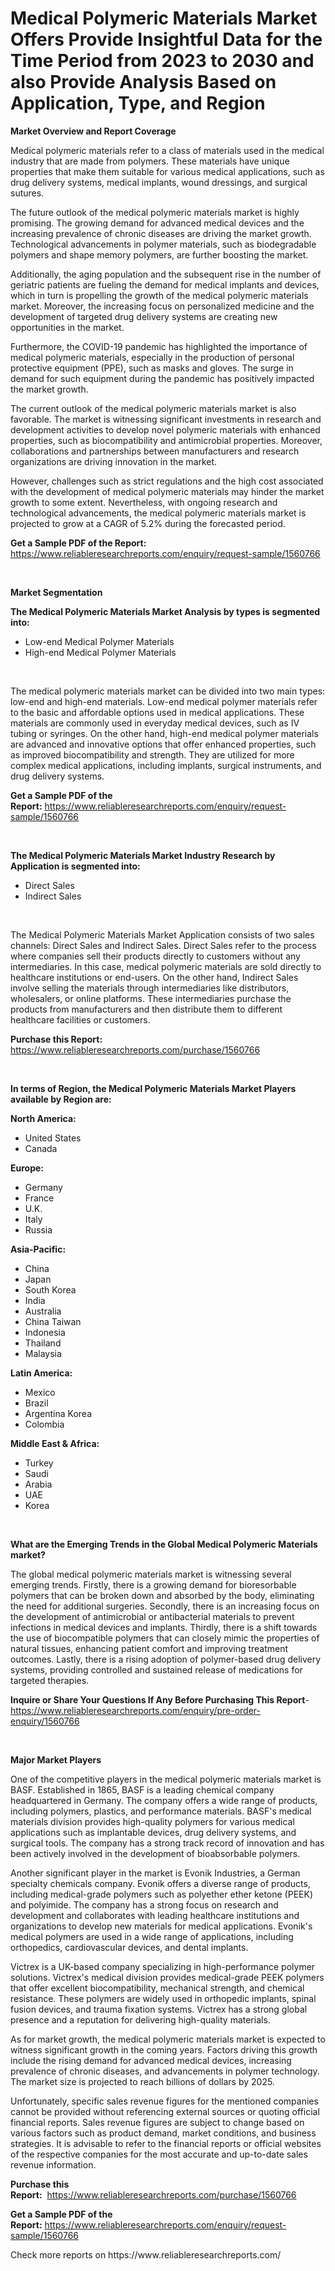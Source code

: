 <p><h1>Medical Polymeric Materials Market Offers Provide Insightful Data for the Time Period from 2023 to 2030 and also Provide Analysis Based on Application, Type, and Region</h1></p><p><strong>Market Overview and Report Coverage</strong></p>
<p><p>Medical polymeric materials refer to a class of materials used in the medical industry that are made from polymers. These materials have unique properties that make them suitable for various medical applications, such as drug delivery systems, medical implants, wound dressings, and surgical sutures.</p><p>The future outlook of the medical polymeric materials market is highly promising. The growing demand for advanced medical devices and the increasing prevalence of chronic diseases are driving the market growth. Technological advancements in polymer materials, such as biodegradable polymers and shape memory polymers, are further boosting the market.</p><p>Additionally, the aging population and the subsequent rise in the number of geriatric patients are fueling the demand for medical implants and devices, which in turn is propelling the growth of the medical polymeric materials market. Moreover, the increasing focus on personalized medicine and the development of targeted drug delivery systems are creating new opportunities in the market.</p><p>Furthermore, the COVID-19 pandemic has highlighted the importance of medical polymeric materials, especially in the production of personal protective equipment (PPE), such as masks and gloves. The surge in demand for such equipment during the pandemic has positively impacted the market growth.</p><p>The current outlook of the medical polymeric materials market is also favorable. The market is witnessing significant investments in research and development activities to develop novel polymeric materials with enhanced properties, such as biocompatibility and antimicrobial properties. Moreover, collaborations and partnerships between manufacturers and research organizations are driving innovation in the market.</p><p>However, challenges such as strict regulations and the high cost associated with the development of medical polymeric materials may hinder the market growth to some extent. Nevertheless, with ongoing research and technological advancements, the medical polymeric materials market is projected to grow at a CAGR of 5.2% during the forecasted period.</p></p>
<p><strong>Get a Sample PDF of the Report:</strong> <a href="https://www.reliableresearchreports.com/enquiry/request-sample/1560766">https://www.reliableresearchreports.com/enquiry/request-sample/1560766</a></p>
<p>&nbsp;</p>
<p><strong>Market Segmentation</strong></p>
<p><strong>The Medical Polymeric Materials Market Analysis by types is segmented into:</strong></p>
<p><ul><li>Low-end Medical Polymer Materials</li><li>High-end Medical Polymer Materials</li></ul></p>
<p>&nbsp;</p>
<p><p>The medical polymeric materials market can be divided into two main types: low-end and high-end materials. Low-end medical polymer materials refer to the basic and affordable options used in medical applications. These materials are commonly used in everyday medical devices, such as IV tubing or syringes. On the other hand, high-end medical polymer materials are advanced and innovative options that offer enhanced properties, such as improved biocompatibility and strength. They are utilized for more complex medical applications, including implants, surgical instruments, and drug delivery systems.</p></p>
<p><strong>Get a Sample PDF of the Report:</strong>&nbsp;<a href="https://www.reliableresearchreports.com/enquiry/request-sample/1560766">https://www.reliableresearchreports.com/enquiry/request-sample/1560766</a></p>
<p>&nbsp;</p>
<p><strong>The Medical Polymeric Materials Market Industry Research by Application is segmented into:</strong></p>
<p><ul><li>Direct Sales</li><li>Indirect Sales</li></ul></p>
<p>&nbsp;</p>
<p><p>The Medical Polymeric Materials Market Application consists of two sales channels: Direct Sales and Indirect Sales. Direct Sales refer to the process where companies sell their products directly to customers without any intermediaries. In this case, medical polymeric materials are sold directly to healthcare institutions or end-users. On the other hand, Indirect Sales involve selling the materials through intermediaries like distributors, wholesalers, or online platforms. These intermediaries purchase the products from manufacturers and then distribute them to different healthcare facilities or customers.</p></p>
<p><strong>Purchase this Report:</strong>&nbsp; <a href="https://www.reliableresearchreports.com/purchase/1560766">https://www.reliableresearchreports.com/purchase/1560766</a></p>
<p>&nbsp;</p>
<p><strong>In terms of Region, the Medical Polymeric Materials Market Players available by Region are:</strong></p>
<p>
    <p> <strong> North America: </strong>
        <ul>
            <li>United States</li>
            <li>Canada</li>
        </ul>
        </p> 
    <p> <strong> Europe: </strong>
        <ul>
            <li>Germany</li>
            <li>France</li>
            <li>U.K.</li>
            <li>Italy</li>
            <li>Russia</li>
        </ul>
        </p> 
    <p> <strong> Asia-Pacific: </strong>
        <ul>
            <li>China</li>
            <li>Japan</li>
            <li>South Korea</li>
            <li>India</li>
            <li>Australia</li>
            <li>China Taiwan</li>
            <li>Indonesia</li>
            <li>Thailand</li>
            <li>Malaysia</li>
        </ul>
        </p> 
    <p> <strong> Latin America: </strong>
        <ul>
            <li>Mexico</li>
            <li>Brazil</li>
            <li>Argentina Korea</li>
            <li>Colombia</li>
        </ul>
        </p> 
    <p> <strong> Middle East & Africa: </strong>
        <ul>
            <li>Turkey</li>
            <li>Saudi</li>
            <li>Arabia</li>
            <li>UAE</li>
            <li>Korea</li>
        </ul>
    </p>
    </p>
<p>&nbsp;</p>
<p><strong>What are the Emerging Trends in the Global Medical Polymeric Materials market?</strong></p>
<p><p>The global medical polymeric materials market is witnessing several emerging trends. Firstly, there is a growing demand for bioresorbable polymers that can be broken down and absorbed by the body, eliminating the need for additional surgeries. Secondly, there is an increasing focus on the development of antimicrobial or antibacterial materials to prevent infections in medical devices and implants. Thirdly, there is a shift towards the use of biocompatible polymers that can closely mimic the properties of natural tissues, enhancing patient comfort and improving treatment outcomes. Lastly, there is a rising adoption of polymer-based drug delivery systems, providing controlled and sustained release of medications for targeted therapies.</p></p>
<p><strong>Inquire or Share Your Questions If Any Before Purchasing This Report</strong>- <a href="https://www.reliableresearchreports.com/enquiry/pre-order-enquiry/1560766">https://www.reliableresearchreports.com/enquiry/pre-order-enquiry/1560766</a></p>
<p>&nbsp;</p>
<p><strong>Major Market Players</strong></p>
<p><p>One of the competitive players in the medical polymeric materials market is BASF. Established in 1865, BASF is a leading chemical company headquartered in Germany. The company offers a wide range of products, including polymers, plastics, and performance materials. BASF's medical materials division provides high-quality polymers for various medical applications such as implantable devices, drug delivery systems, and surgical tools. The company has a strong track record of innovation and has been actively involved in the development of bioabsorbable polymers.</p><p>Another significant player in the market is Evonik Industries, a German specialty chemicals company. Evonik offers a diverse range of products, including medical-grade polymers such as polyether ether ketone (PEEK) and polyimide. The company has a strong focus on research and development and collaborates with leading healthcare institutions and organizations to develop new materials for medical applications. Evonik's medical polymers are used in a wide range of applications, including orthopedics, cardiovascular devices, and dental implants.</p><p>Victrex is a UK-based company specializing in high-performance polymer solutions. Victrex's medical division provides medical-grade PEEK polymers that offer excellent biocompatibility, mechanical strength, and chemical resistance. These polymers are widely used in orthopedic implants, spinal fusion devices, and trauma fixation systems. Victrex has a strong global presence and a reputation for delivering high-quality materials.</p><p>As for market growth, the medical polymeric materials market is expected to witness significant growth in the coming years. Factors driving this growth include the rising demand for advanced medical devices, increasing prevalence of chronic diseases, and advancements in polymer technology. The market size is projected to reach billions of dollars by 2025.</p><p>Unfortunately, specific sales revenue figures for the mentioned companies cannot be provided without referencing external sources or quoting official financial reports. Sales revenue figures are subject to change based on various factors such as product demand, market conditions, and business strategies. It is advisable to refer to the financial reports or official websites of the respective companies for the most accurate and up-to-date sales revenue information.</p></p>
<p><strong>Purchase this Report:</strong>&nbsp;&nbsp;<a href="https://www.reliableresearchreports.com/purchase/1560766">https://www.reliableresearchreports.com/purchase/1560766</a></p>
<p></p>
<p><strong>Get a Sample PDF of the Report:</strong>&nbsp;<a href="https://www.reliableresearchreports.com/enquiry/request-sample/1560766">https://www.reliableresearchreports.com/enquiry/request-sample/1560766</a></p>
<p>Check more reports on https://www.reliableresearchreports.com/</p>